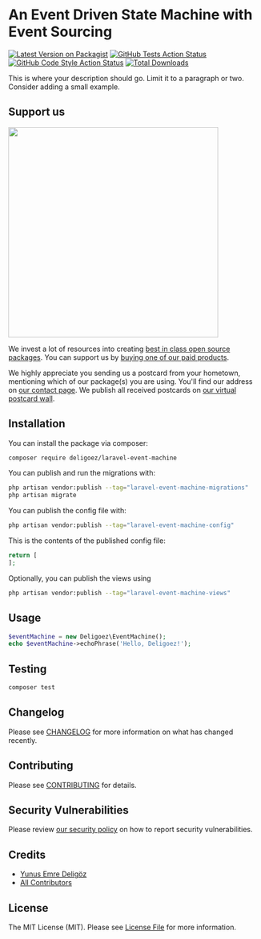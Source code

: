 # An Event Driven State Machine with Event Sourcing

[![Latest Version on Packagist](https://img.shields.io/packagist/v/deligoez/laravel-event-machine.svg?style=flat-square)](https://packagist.org/packages/deligoez/laravel-event-machine)
[![GitHub Tests Action Status](https://img.shields.io/github/workflow/status/deligoez/laravel-event-machine/run-tests?label=tests)](https://github.com/deligoez/laravel-event-machine/actions?query=workflow%3Arun-tests+branch%3Amain)
[![GitHub Code Style Action Status](https://img.shields.io/github/workflow/status/deligoez/laravel-event-machine/Fix%20PHP%20code%20style%20issues?label=code%20style)](https://github.com/deligoez/laravel-event-machine/actions?query=workflow%3A"Fix+PHP+code+style+issues"+branch%3Amain)
[![Total Downloads](https://img.shields.io/packagist/dt/deligoez/laravel-event-machine.svg?style=flat-square)](https://packagist.org/packages/deligoez/laravel-event-machine)

This is where your description should go. Limit it to a paragraph or two. Consider adding a small example.

## Support us

[<img src="https://github-ads.s3.eu-central-1.amazonaws.com/laravel-event-machine.jpg?t=1" width="419px" />](https://spatie.be/github-ad-click/laravel-event-machine)

We invest a lot of resources into creating [best in class open source packages](https://spatie.be/open-source). You can support us by [buying one of our paid products](https://spatie.be/open-source/support-us).

We highly appreciate you sending us a postcard from your hometown, mentioning which of our package(s) you are using. You'll find our address on [our contact page](https://spatie.be/about-us). We publish all received postcards on [our virtual postcard wall](https://spatie.be/open-source/postcards).

## Installation

You can install the package via composer:

```bash
composer require deligoez/laravel-event-machine
```

You can publish and run the migrations with:

```bash
php artisan vendor:publish --tag="laravel-event-machine-migrations"
php artisan migrate
```

You can publish the config file with:

```bash
php artisan vendor:publish --tag="laravel-event-machine-config"
```

This is the contents of the published config file:

```php
return [
];
```

Optionally, you can publish the views using

```bash
php artisan vendor:publish --tag="laravel-event-machine-views"
```

## Usage

```php
$eventMachine = new Deligoez\EventMachine();
echo $eventMachine->echoPhrase('Hello, Deligoez!');
```

## Testing

```bash
composer test
```

## Changelog

Please see [CHANGELOG](CHANGELOG.md) for more information on what has changed recently.

## Contributing

Please see [CONTRIBUTING](CONTRIBUTING.md) for details.

## Security Vulnerabilities

Please review [our security policy](../../security/policy) on how to report security vulnerabilities.

## Credits

- [Yunus Emre Deligöz](https://github.com/deligoez)
- [All Contributors](../../contributors)

## License

The MIT License (MIT). Please see [License File](LICENSE.md) for more information.
